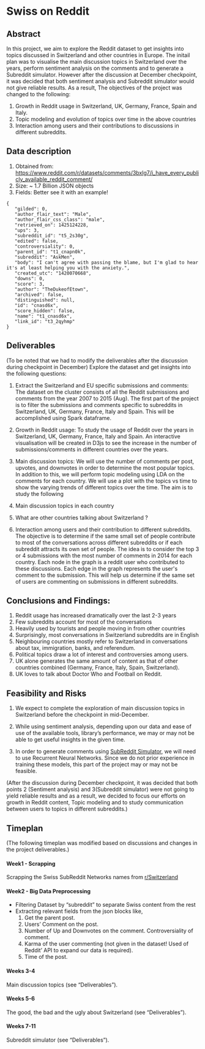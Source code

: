 # Swiss on Reddit
## Abstract
In this project, we aim to explore the Reddit dataset to get insights into topics discussed in Switzerland and other countries in Europe.
The initail plan was to visualise the main discussion topics in Switzerland over the years, perform sentiment analysis on the comments and to generate a Subreddit simulator. However after the discussion at December checkpoint, it was decided that both sentiment analysis and Subreddit simulator would not give reliable results. As a result, The objectives of the project was changed to the following:

1. Growth in Reddit usage in Switzerland, UK, Germany, France, Spain and Italy.
2. Topic modeling and evolution of topics over time in the above countries
3. Interaction among users and their contributions to discussions in different subreddits.


## Data description
1. Obtained from: https://www.reddit.com/r/datasets/comments/3bxlg7/i_have_every_publicly_available_reddit_comment/
2. Size: ~ 1.7 Billion JSON objects
3. Fields:  Better see it with an example!
```
{
   "gilded": 0,
   "author_flair_text": "Male",
   "author_flair_css_class": "male",
   "retrieved_on": 1425124228,
   "ups": 3,
   "subreddit_id": "t5_2s30g",
   "edited": false,
   "controversiality": 0,
   "parent_id": "t1_cnapn0k",
   "subreddit": "AskMen",
   "body": "I can't agree with passing the blame, but I'm glad to hear it's at least helping you with the anxiety.",
   "created_utc": "1420070668",
   "downs": 0,
   "score": 3,
   "author": "TheDukeofEtown",
   "archived": false,
   "distinguished": null,
   "id": "cnasd6x",
   "score_hidden": false,
   "name": "t1_cnasd6x",
   "link_id": "t3_2qyhmp"
}
```


## Deliverables
(To be noted that we had to modify the deliverables after the discussion during checkpoint in December)
Explore the dataset and get insights into the following questions:

1. Extract the Switzerland and EU specific submissions and comments: The dataset on the cluster consists of all the Reddit submissions and comments from the year 2007 to 2015 (Aug). The first part of the project is to filter the submissions and comments specific to subreddits in Switzerland, UK, Germany, France, Italy and Spain. This will be accomplished using Spark dataframe.

2. Growth in Reddit usage: To study the usage of Reddit over the years in Switzerland, UK, Germany, France, Italy and Spain. An interactive visualisation will be created in D3js to see the increase in the number of submissions/comments in different countries over the years. 

3. Main discussion topics: We will use the number of comments per post, upvotes, and downvotes in order to determine the most popular topics. In addition to this, we will perform topic modeling using LDA on the comments for each country. We will use a plot with the topics vs time to show the varying trends of different topics over the time.
The aim is to study the following
  1.  Main discussion topics in each country
  2.  What are other countries talking about Switzerland ?


4. Interaction among users and their contribution to different subreddits. The objective is to determine if the same small set of people contribute to most of the conversations across different subreddits or if each subreddit attracts its own set of people. The idea is to consider the top 3 or 4 submissions with the most number of comments in 2014 for each country. Each node in the graph is a reddit user who contributed to these discussions. Each edge in the graph represents the user's comment to the submission. This will help us determine if the same set of users are commenting on submissions in different subreddits. 


## Conclusions and Findings:
1. Reddit usage has increased dramatically over the last 2-3 years
2. Few subreddits account for most of the conversations
3. Heavily used by tourists and people moving in from other countries
4. Surprisingly, most conversations in Switzerland subreddits are in English
5. Neighbouring countries mostly refer to Switzerland in conversations about tax, immigration, banks, and referendum.
6. Political topics draw a lot of interest and controversies among users.
7. UK alone generates the same amount of content as that of other countries combined (Germany, France, Italy, Spain, Switzerland).
8. UK loves to talk about Doctor Who and Football on Reddit.


## Feasibility and Risks
1. We expect to complete the exploration of main discussion topics in Switzerland before the checkpoint in mid-December.


2. While using sentiment analysis, depending upon our data and ease of use of the available tools, library’s performance, we may or may not be able to get useful insights in the given time.


3. In order to generate comments using [SubReddit Simulator](https://www.reddit.com/r/SubredditSimulator/comments/3g9ioz/what_is_rsubredditsimulator/), we will need to use Recurrent Neural Networks. Since we do not prior experience in training these models, this part of the project may or may not be feasible.

(After the discussion during December checkpoint, it was decided that both points 2 (Sentiment analysis) and 3(Subreddit simulator) were not going to yield reliable results and as a result, we decided to focus our efforts on growth in Reddit content, Topic modeling and to study communication between users to topics in different subreddits.)

## Timeplan
(The following timeplan was modified based on discussions and changes in the project deliverables.)
#### Week1 - Scrapping
Scrapping the Swiss SubReddit Networks names from [r/Switzerland](https://www.reddit.com/r/Switzerland/)

#### Week2 - Big Data Preprocessing
* Filtering Dataset by “subreddit” to separate Swiss content from the rest
* Extracting relevant fields from the json blocks like,
  1. Get the parent post.
  2. Users’ Comment on the post.
  3. Number of Up and Downvotes on the comment.
Controversiality of comment.
  4. Karma of the user commenting (not given in the dataset! Used of Reddit’ API to expand our data is required).
  5. Time of the post.
  
#### Weeks 3-4
Main discussion topics (see “Deliverables”).

#### Weeks 5-6
The good, the bad and the ugly about Switzerland (see “Deliverables”).

#### Weeks 7-11
Subreddit simulator (see “Deliverables”).


